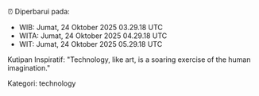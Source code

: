 ⏰ Diperbarui pada:
- WIB: Jumat, 24 Oktober 2025 03.29.18 UTC
- WITA: Jumat, 24 Oktober 2025 04.29.18 UTC
- WIT: Jumat, 24 Oktober 2025 05.29.18 UTC

Kutipan Inspiratif:
"Technology, like art, is a soaring exercise of the human imagination."


Kategori: technology

